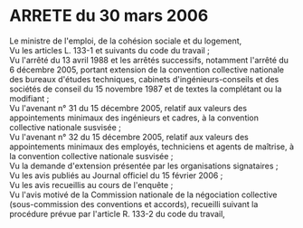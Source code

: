 # ARRETE du 30 mars 2006

Le ministre de l'emploi, de la cohésion sociale et du logement,  
 Vu les articles L. 133-1 et suivants du code du travail ;  
 Vu l'arrêté du 13 avril 1988 et les arrêtés successifs, notamment l'arrêté du 6 décembre 2005, portant extension de la convention collective nationale des bureaux d'études techniques, cabinets d'ingénieurs-conseils et des sociétés de conseil du 15 novembre 1987 et de textes la complétant ou la modifiant ;  
 Vu l'avenant n° 31 du 15 décembre 2005, relatif aux valeurs des appointements minimaux des ingénieurs et cadres, à la convention collective nationale susvisée ;  
 Vu l'avenant n° 32 du 15 décembre 2005, relatif aux valeurs des appointements minimaux des employés, techniciens et agents de maîtrise, à la convention collective nationale susvisée ;  
 Vu la demande d'extension présentée par les organisations signataires ;  
 Vu les avis publiés au Journal officiel du 15 février 2006 ;  
 Vu les avis recueillis au cours de l'enquête ;  
 Vu l'avis motivé de la Commission nationale de la négociation collective (sous-commission des conventions et accords), recueilli suivant la procédure prévue par l'article R. 133-2 du code du travail,  
